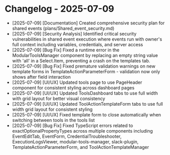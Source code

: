 # Changelog - 2025-07-09

- [2025-07-09] [Documentation] Created comprehensive security plan for shared events (plans/Shared_event_security.md)
- [2025-07-09] [Security Analysis] Identified critical security vulnerabilities in shared event execution where events run with owner's full context including variables, credentials, and server access
- [2025-07-09] [Bug Fix] Fixed a runtime error in the ModularToolsManager component by replacing an empty string value with 'all' in a Select.Item, preventing a crash on the templates tab.
- [2025-07-09] [Bug Fix] Fixed premature validation warnings on new template forms in TemplateActionParameterForm - validation now only shows after field interaction
- [2025-07-09] [UI/UX] Updated tools page to use PageHeader component for consistent styling across dashboard pages
- [2025-07-09] [UI/UX] Updated ToolsDashboard tabs to use full width with grid layout for better visual consistency
- [2025-07-09] [UI/UX] Updated ToolActionTemplateForm tabs to use full width grid layout for consistent styling
- [2025-07-09] [UI/UX] Fixed template form to close automatically when switching between tools in the tools list
- [2025-07-09] [Bug Fix] Fixed TypeScript errors related to exactOptionalPropertyTypes across multiple components including EventEditTab, EventForm, CredentialTroubleshooter, ExecutionLogsViewer, modular-tools-manager, slack-plugin, TemplateActionParameterForm, and ToolActionTemplateManager
